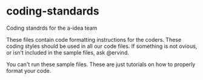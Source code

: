 # coding-standards
Coding standrds for the a-idea team

These files contain code formatting instructions for the coders. These coding styles should be used in all our code files. If something is not ovious, or isn't included in the sample files, ask @ervind.

You can't run these sample files. These are just tutorials on how to properly format your code.
